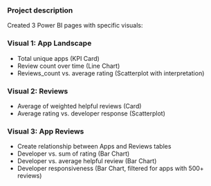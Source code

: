 <h3>Project description</h3>

Created 3 Power BI pages with specific visuals:

### Visual 1: App Landscape
- Total unique apps (KPI Card)
- Review count over time (Line Chart)
- Reviews_count vs. average rating (Scatterplot with interpretation)

### Visual 2: Reviews
- Average of weighted helpful reviews (Card)
- Average rating vs. developer response (Scatterplot)

### Visual 3: App Reviews
- Create relationship between Apps and Reviews tables
- Developer vs. sum of rating (Bar Chart)
- Developer vs. average helpful review (Bar Chart)
- Developer responsiveness (Bar Chart, filtered for apps with 500+ reviews)
